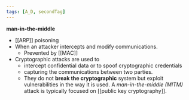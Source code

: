 ```yaml
---
tags: [A_D, secondTag]
---
```

 **man-in-the-middle**
 - [[ARP]] poisoning
 - When an attacker intercepts and modify communications.
	 - Prevented  by [[MAC]]
- Cryptographic attacks are used to 
	- intercept confidential data or to spoof cryptographic credentials
	- capturing the communications between two parties. 
	- They do not **break the cryptographic** system but exploit vulnerabilities in the way it is used. A _man-in-the-middle (MITM)_ attack is typically focused on [[public key cryptography]].